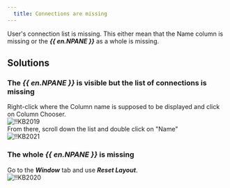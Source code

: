 ```yaml
---
  title: Connections are missing
---
```

User's connection list is missing. This either mean that the Name column is missing or the ***{{ en.NPANE }}*** as a whole is missing.
## Solutions
### The ***{{ en.NPANE }}*** is visible but the list of connections is missing
Right-click where the Column name is supposed to be displayed and click on Column Chooser.  
![!!KB2019](https://webdevolutions.azureedge.net/docs/en/kb/KB2019.png)  
From there, scroll down the list and double click on "Name"  
![!!KB2021](https://webdevolutions.azureedge.net/docs/en/kb/KB2021.png)
### The whole ***{{ en.NPANE }}*** is missing
Go to the ***Window*** tab and use ***Reset Layout***.  
![!!KB2020](https://webdevolutions.azureedge.net/docs/en/kb/KB2020.png)
